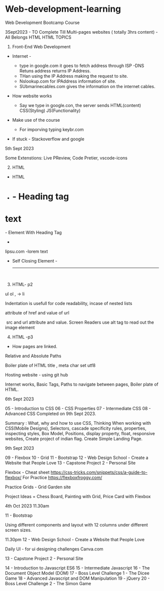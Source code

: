 # Web-development-learning
Web Development Bootcamp Course 


3Sept2023 - TO Complete Till Multi-pages websites ( totally 3hrs content) - All Belongs HTML 
HTML TOPICS
1. Front-End Web Development
 - Internet - 
    - type in google.com it goes to fetch address through ISP -DNS Retuns address returns IP Address.
    - THan using the IP Address making the request to site.
    - Nslookup.com for IPAddress information of site.
    - SUbmarinecables.com gives the information on the internet cables.

 - How website works
    - Say we type in google.con, the server sends HTML(content) CSS(Styling) JS(Functionality) 

 - Make use of the course
    - For imporving typing keybr.com

 - If stuck - Stackoverflow and google



5th Sept 2023


Some Extenstions: Live PReview, Code Pretier, vscode-icons



2. HTML
- HTML 
- <h1> - Heading tag
 <h1>text</h1> - Element With Heading Tag

- <p>
 lipsu.com -lorem text

- Self Closing Element - <hr /> <br/>





3. HTML- p2

ul  ol , -> li 

Indentation is usefull for code readability, incase of nested lists

<a> attribute of href and value of url

<img /> src and url attribute and value. Screen Readers use alt tag to read out the image element




4. HTML -p3 


- How pages are linked.

Relative and Absolute Paths

Boiler plate of HTML
    title , meta char set utf8

Hosting website - using git hub

Internet works, Basic Tags, Paths to navigate between pages, Boiler plate of HTML. 



6th Sept 2023

05 - Introduction to CSS
06 - CSS Properties
07 - Intermediate CSS
08 - Advanced CSS
Completed on 9th Sept 2023. 


Summary : What, why and how to use CSS, Thinking When working with CSS(Mobile Designs), Selectors, cascade specificity rules, properties, inspecting styles, Box Model, Positions, display property, float, responsive websites, Create project of indian flag. Create Simple Landing Page. 




9th Sept 2023

09 - Flexbox
10 - Grid
11 - Bootstrap
12 - Web Design School - Create a Website that People Love
13 - Capstone Project 2 - Personal Site



Flexbox -
Cheat sheet https://css-tricks.com/snippets/css/a-guide-to-flexbox/
For Practice https://flexboxfroggy.com/

Practice Grids - Grid Garden site

Project Ideas = Chess Board, Painting with Grid, Price Card with Flexbox




4th Oct 2023 
11.30am 


11 - Bootstrap

Using different components and layout with 12 columns under different screen sizes.


11.30pm 
12 - Web Design School - Create a Website that People Love

Daily UI - for ui designing challenges
Canva.com

13 - Capstone Project 2 - Personal Site







14 - Introduction to Javascript ES6
15 - Intermediate Javascript
16 - The Document Object Model (DOM)
17 - Boss Level Challenge 1 - The Dicee Game
18 - Advanced Javascript and DOM Manipulation
19 - jQuery
20 - Boss Level Challenge 2 - The Simon Game







